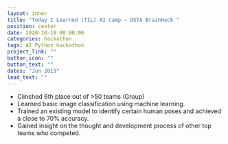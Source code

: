 ```yaml
---
layout: inner
title: "Today I Learned (TIL) AI Camp – DSTA BrainHack "
position: center
date: 2020-10-18 00:00:00
categories: hackathon
tags: AI Python hackathon
project_link: ""
button_icon: ""
button_text: ""
dates: "Jun 2019"
lead_text: ""
---
```


- Clinched 6th place out of >50 teams (Group)
- Learned basic image classification using machine learning.
- Trained an existing model to identify certain human poses and achieved a close to 70% accuracy.
- Gained insight on the thought and development process of other top teams who competed.
